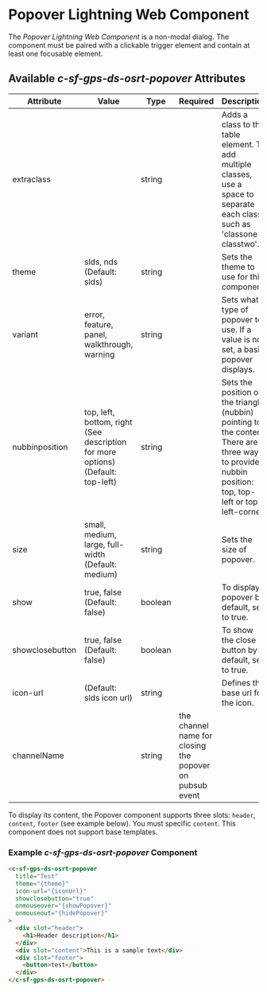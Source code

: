 # Popover Lightning Web Component

The _Popover Lightning Web Component_ is a non-modal dialog. The component must be paired with a clickable trigger element and contain at least one focusable element.

## Available _c-sf-gps-ds-osrt-popover_ Attributes

| Attribute       | Value                                                                           | Type    | Required                                                 | Description                                                                                                                                            |
| --------------- | ------------------------------------------------------------------------------- | ------- | -------------------------------------------------------- | ------------------------------------------------------------------------------------------------------------------------------------------------------ |
| extraclass      |                                                                                 | string  |                                                          | Adds a class to the table element. To add multiple classes, use a space to separate each class, such as 'classone classtwo'.                           |
| theme           | slds, nds (Default: slds)                                                       | string  |                                                          | Sets the theme to use for this component.                                                                                                              |
| variant         | error, feature, panel, walkthrough, warning                                     | string  |                                                          | Sets what type of popover to use. If a value is not set, a basic popover displays.                                                                     |
| nubbinposition  | top, left, bottom, right (See description for more options) (Default: top-left) | string  |                                                          | Sets the position of the triangle (nubbin) pointing to the content. There are three ways to provide nubbin position: top, top-left or top-left-corner. |
| size            | small, medium, large, full-width (Default: medium)                              | string  |                                                          | Sets the size of popover.                                                                                                                              |
| show            | true, false (Default: false)                                                    | boolean |                                                          | To display popover by default, set to true.                                                                                                            |
| showclosebutton | true, false (Default: false)                                                    | boolean |                                                          | To show the close button by default, set to true.                                                                                                      |
| icon-url        | (Default: slds icon url)                                                        | string  |                                                          | Defines the base url for the icon.                                                                                                                     |
| channelName     |                                                                                 | string  | the channel name for closing the popover on pubsub event |

To display its content, the Popover component supports three slots: `header`, `content`, `footer` (see example below). You must specific `content`. This component does not support base templates.

### Example _c-sf-gps-ds-osrt-popover_ Component

```html
<c-sf-gps-ds-osrt-popover
  title="Test"
  theme="{theme}"
  icon-url="{iconUrl}"
  showclosebutton="true"
  onmouseover="{showPopover}"
  onmouseout="{hidePopover}"
>
  <div slot="header">
    <h1>Header description</h1>
  </div>
  <div slot="content">This is a sample text</div>
  <div slot="footer">
    <button>test</button>
  </div>
</c-sf-gps-ds-osrt-popover>
```
